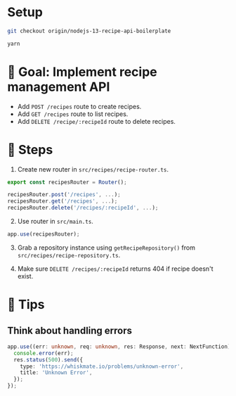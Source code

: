 # Setup

```sh
git checkout origin/nodejs-13-recipe-api-boilerplate

yarn
```

# 🎯 Goal: Implement recipe management API

- Add `POST /recipes` route to create recipes.
- Add `GET /recipes` route to list recipes.
- Add `DELETE /recipe/:recipeId` route to delete recipes.

# 📝 Steps

1. Create new router in `src/recipes/recipe-router.ts`.

```ts
export const recipesRouter = Router();

recipesRouter.post('/recipes', ...);
recipesRouter.get('/recipes', ...);
recipesRouter.delete('/recipes/:recipeId', ...);
```

2. Use router in `src/main.ts`.

```ts
app.use(recipesRouter);
```

3. Grab a repository instance using `getRecipeRepository()` from `src/recipes/recipe-repository.ts`.

4. Make sure `DELETE /recipes/:recipeId` returns 404 if recipe doesn't exist.

# 🎁 Tips

## Think about handling errors

```ts
app.use((err: unknown, req: unknown, res: Response, next: NextFunction) => {
  console.error(err);
  res.status(500).send({
    type: 'https://whiskmate.io/problems/unknown-error',
    title: 'Unknown Error',
  });
});
```
